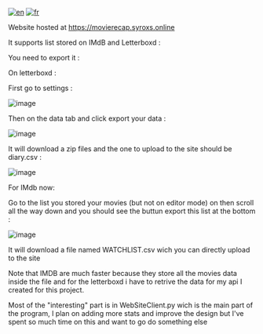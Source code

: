 [![en](https://img.shields.io/badge/lang-en-green.svg)](https://github.com/SyRoxS1/MovieRecap/blob/master/README.md)
[![fr](https://img.shields.io/badge/lang-fr-red.svg)](https://github.com/SyRoxS1/MovieRecap/blob/master/README.fr.md)

Website hosted at https://movierecap.syroxs.online

It supports list stored on IMdB and Letterboxd :

You need to export it :


On letterboxd :

First go to settings :

![image](https://github.com/SyRoxS1/MovieRecap/assets/114361806/db5d96a5-033d-4d92-bb04-57c988869aeb)



Then on the data tab and click export your data :

![image](https://github.com/SyRoxS1/MovieRecap/assets/114361806/e5576604-6735-4fe4-9cb4-824b8442d4db)

It will download a zip files and the one to upload to the site should be diary.csv :

![image](https://github.com/SyRoxS1/MovieRecap/assets/114361806/115ab216-af41-445a-b016-7e750987f759)



For IMdb now:

Go to the list you stored your movies (but not on editor mode) on then scroll all the way down and you should see the buttun export this list at the bottom :

![image](https://github.com/SyRoxS1/MovieRecap/assets/114361806/27539e08-5f85-4ff0-87dc-de3474400d1c)

It will download a file named WATCHLIST.csv wich you can directly upload to the site


Note that IMDB are much faster because they store all the movies data inside the file and for the letterboxd i have to retrive the data for my api I created for this project.


Most of the "interesting" part is in WebSiteClient.py wich is the main part of the program, I plan on adding more stats and improve the design but I've spent so much time on this and want to go do something else
